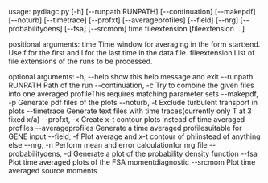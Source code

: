 usage: pydiagc.py [-h] [--runpath RUNPATH] [--continuation] [--makepdf]
                  [--noturb] [--timetrace] [--profxt] [--averageprofiles]
                  [--field] [--nrg] [--probabilitydens] [--fsa] [--srcmom]
                  time fileextension [fileextension ...]

positional arguments:
  time                  Time window for averaging in the form start:end. Use f
                        for the first and l for the last time in the data
                        file.
  fileextension         List of file extensions of the runs to be processed.

optional arguments:
  -h, --help            show this help message and exit
  --runpath RUNPATH     Path of the run
  --continuation, -c    Try to combine the given files into one averaged
                        profileThis requires matching parameter sets
  --makepdf, -p         Generate pdf files of the plots
  --noturb, -t          Exclude turbulent transport in plots
  --timetrace           Generate text files with time traces(currently only T
                        at 3 fixed x/a)
  --profxt, -x          Create x-t contour plots instead of time averaged
                        profiles
  --averageprofiles     Generate a time averaged profilesuitable for GENE
                        input
  --field, -f           Plot average and x-t contour of phiinstead of anything
                        else
  --nrg, -n             Perform mean and error calculationfor nrg file
  --probabilitydens, -d
                        Generate a plot of the probability density function
  --fsa                 Plot time averaged plots of the FSA momentdiagnostic
  --srcmom              Plot time averaged source moments
